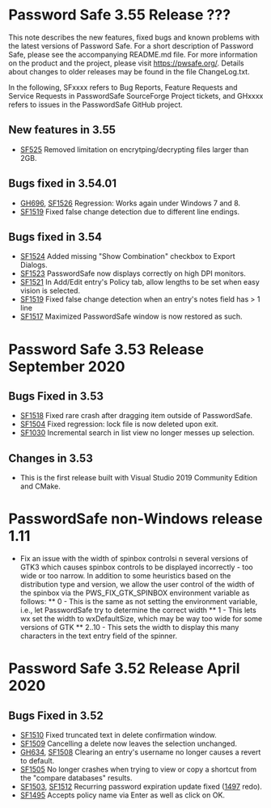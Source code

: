 Password Safe 3.55 Release ???
==============================

This note describes the new features, fixed bugs and known problems
with the latest versions of Password Safe. For a short description of
Password Safe, please see the accompanying README.md file. For more
information on the product and the project, please visit
https://pwsafe.org/. Details about changes to older
releases may be found in the file ChangeLog.txt.

In the following, SFxxxx refers to Bug Reports, Feature Requests and Service Requests in PasswordSafe SourceForge Project tickets, and GHxxxx refers to issues in the PasswordSafe GitHub project.

New features in 3.55
--------------------
* [SF525](https://sourceforge.net/p/passwordsafe/support-requests/525/) Removed limitation on encrytping/decrypting files larger than 2GB.

Bugs fixed in 3.54.01
---------------------
* [GH696](https://github.com/pwsafe/pwsafe/issues/696), [SF1526](https://sourceforge.net/p/passwordsafe/bugs/1526) Regression: Works again under Windows 7 and 8.
* [SF1519](https://sourceforge.net/p/passwordsafe/bugs/1519) Fixed false change detection due to different line endings.

Bugs fixed in 3.54
------------------
* [SF1524](https://sourceforge.net/p/passwordsafe/bugs/1524) Added missing "Show Combination" checkbox to Export Dialogs.
* [SF1523](https://sourceforge.net/p/passwordsafe/bugs/1523) PasswordSafe now displays correctly on high DPI monitors.
* [SF1521](https://sourceforge.net/p/passwordsafe/bugs/1521) In Add/Edit entry's Policy tab, allow lengths to be set when easy vision is selected.
* [SF1519](https://sourceforge.net/p/passwordsafe/bugs/1519) Fixed false change detection when an entry's notes field has > 1 line
* [SF1517](https://sourceforge.net/p/passwordsafe/bugs/1517) Maximized PasswordSafe window is now restored as such.

Password Safe 3.53 Release September 2020
=========================================
Bugs Fixed in 3.53
------------------
* [SF1518](https://sourceforge.net/p/passwordsafe/bugs/1518) Fixed rare crash after dragging item outside of PasswordSafe.
* [SF1504](https://sourceforge.net/p/passwordsafe/bugs/1504/) Fixed regression: lock file is now deleted upon exit.
* [SF1030](https://sourceforge.net/p/passwordsafe/bugs/1030) Incremental search in list view no longer messes up selection.

Changes in 3.53
---------------
* This is the first release built with Visual Studio 2019 Community Edition and CMake.

PasswordSafe non-Windows release 1.11
=====================================

 * Fix an issue with the width of spinbox controlsi n several versions of GTK3 which causes
   spinbox controls to be displayed incorrectly - too wide or too narrow.
   In addition to some heuristics based on the distribution type and version, we allow
   the user control of the width of the spinbox via the PWS_FIX_GTK_SPINBOX environment variable as follows:
   ** 0 - This is the same as not setting the environment variable, i.e., let PasswordSafe try to determine the correct width
   ** 1 - This lets wx set the width to wxDefaultSize, which may be way too wide for some versions of GTK
   ** 2..10 - This sets the width to display this many characters in the text entry field of the spinner.

Password Safe 3.52 Release April 2020
=====================================

Bugs Fixed in 3.52
------------------
* [SF1510](https://sourceforge.net/p/passwordsafe/bugs/1510) Fixed truncated text in delete confirmation window.
* [SF1509](https://sourceforge.net/p/passwordsafe/bugs/1509) Cancelling a delete now leaves the selection unchanged.
* [GH634](https://github.com/pwsafe/pwsafe/issues/634), [SF1508](https://sourceforge.net/p/passwordsafe/bugs/1508) Clearing an entry's username no longer causes a revert to default.
* [SF1505](https://sourceforge.net/p/passwordsafe/bugs/1505) No longer crashes when trying to view or copy a shortcut from the "compare databases" results.
* [SF1503](https://sourceforge.net/p/passwordsafe/bugs/1503), [SF1512](https://sourceforge.net/p/passwordsafe/bugs/1512) Recurring password expiration update fixed ([1497](https://sourceforge.net/p/passwordsafe/bugs/1497) redo).
* [SF1495](https://sourceforge.net/p/passwordsafe/bugs/1495) Accepts policy name via Enter as well as click on OK.

